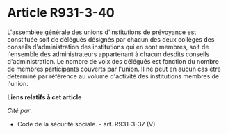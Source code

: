 # Article R931-3-40

L'assemblée générale des unions d'institutions de prévoyance est constituée soit de délégués désignés par chacun des deux
collèges des conseils d'administration des institutions qui en sont membres, soit de l'ensemble des administrateurs
appartenant à chacun desdits conseils d'administration. Le nombre de voix des délégués est fonction du nombre de membres
participants couverts par l'union. Il ne peut en aucun cas être déterminé par référence au volume d'activité des institutions
membres de l'union.

**Liens relatifs à cet article**

_Cité par_:

  - Code de la sécurité sociale. - art. R931-3-37 (V)
